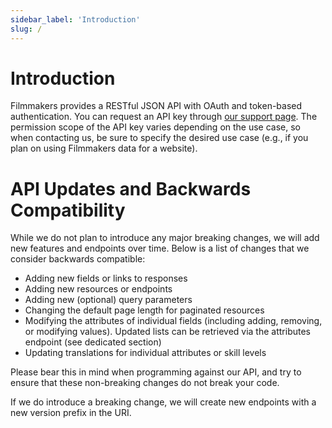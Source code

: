 ```yaml
---
sidebar_label: 'Introduction'
slug: /
---
```


# Introduction

Filmmakers provides a RESTful JSON API with OAuth and token-based authentication. You can request an API key through [our support page](https://www.filmmakers.eu/contact/new). The permission scope of the API key varies depending on the use case, so when contacting us, be sure to specify the desired use case (e.g., if you plan on using Filmmakers data for a website).

# API Updates and Backwards Compatibility

While we do not plan to introduce any major breaking changes, we will add new features and endpoints over time. Below is a list of changes that we consider backwards compatible:

* Adding new fields or links to responses
* Adding new resources or endpoints
* Adding new (optional) query parameters
* Changing the default page length for paginated resources
* Modifying the attributes of individual fields (including adding, removing, or modifying values). Updated lists can be retrieved via the attributes endpoint (see dedicated section)
* Updating translations for individual attributes or skill levels

Please bear this in mind when programming against our API, and try to ensure that these non-breaking changes do not break your code.

If we do introduce a breaking change, we will create new endpoints with a new version prefix in the URI.
